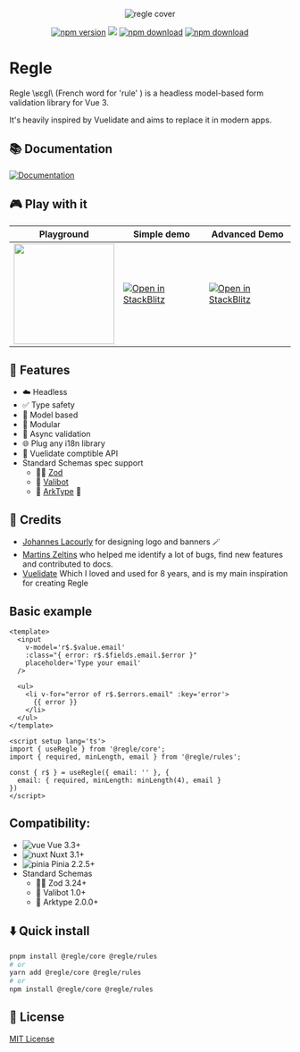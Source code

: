 [npm-version-src]: https://img.shields.io/npm/v/@regle/core.svg
[npm-version-href]: https://www.npmjs.com/package/@regle/core
[npm-downloads-src]: https://img.shields.io/npm/dm/@regle/core.svg
[npm-total-downloads-src]: https://img.shields.io/npm/dt/@regle/core.svg
[npm-downloads-href]: https://www.npmjs.com/package/@regle/core
<p align="center">
  <img src="https://raw.githubusercontent.com/victorgarciaesgi/regle/master/.github/images/regle-github-banner.png"
    alt="regle cover" />
</p>

<p align='center'>
    <a href="https://www.npmjs.com/package/@regle/core"><img alt="npm version" src="https://img.shields.io/npm/v/@regle/core.svg"/></a>
    <a href="https://codecov.io/github/victorgarciaesgi/regle"><img src="https://codecov.io/github/victorgarciaesgi/regle/graph/badge.svg?token=T5UV4714PB"/></a>
    <a href="https://www.npmjs.com/package/@regle/core"><img alt="npm download" src="https://img.shields.io/npm/dm/@regle/core.svg"/></a>
    <a href="https://www.npmjs.com/package/@regle/core"><img alt="npm download" src="https://img.shields.io/npm/dt/@regle/core.svg"/></a>
   
  </p>

# Regle


Regle \ʁɛɡl\ (French word for 'rule' ) is a headless model-based form validation library for Vue 3.

It's heavily inspired by Vuelidate and aims to replace it in modern apps.


## 📚 Documentation

[![Documentation](https://raw.githubusercontent.com/victorgarciaesgi/regle/refs/heads/main/.github/images/redirectDoc.svg)](https://reglejs.dev/)

## 🎮 Play with it


| Playground | Simple demo  | Advanced Demo |
| ------------- | ------------- | ------------- |
| <a target='_blank' href="https://play.reglejs.dev"><img width="180" src="https://raw.githubusercontent.com/victorgarciaesgi/regle/refs/heads/main/.github/images/regle-playground-button.svg" /></a> |  [![Open in StackBlitz](https://developer.stackblitz.com/img/open_in_stackblitz.svg)](https://stackblitz.com/~/github.com/victorgarciaesgi/regle-examples/tree/main/examples/simple-example?file=examples/simple-example/src/App.vue&configPath=examples/simple-example)  |  [![Open in StackBlitz](https://developer.stackblitz.com/img/open_in_stackblitz.svg)](https://stackblitz.com/~/github.com/victorgarciaesgi/regle-examples/tree/main/examples/advanced-example?file=examples/advanced-example/src/App.vue&configPath=examples/advanced-example)  |

## 🧰 Features

- ☁️ Headless
- ✅ Type safety
- 🧮 Model based
- 🧰 Modular
- 🔄 Async validation
- 🌐 Plug any i18n library
- 📗 Vuelidate comptible API
- Standard Schemas spec support
  - 🦸‍♂️ [Zod](https://zod.dev/)
  - 🤖 [Valibot](https://valibot.dev/)
  - 🚢 [ArkType](https://arktype.io)  🚧


## 🫶 Credits

- [Johannes Lacourly](https://www.behance.net/johanneslaf7dc) for designing logo and banners 🪄
- [Martins Zeltins](https://github.com/martinszeltins) who helped me identify a lot of bugs, find new features and contributed to docs.
- [Vuelidate](https://vuelidate-next.netlify.app) Which I loved and used for 8 years, and is my main inspiration for creating Regle


## Basic example

```vue
<template>
  <input 
    v-model='r$.$value.email' 
    :class="{ error: r$.$fields.email.$error }" 
    placeholder='Type your email'
  />

  <ul>
    <li v-for="error of r$.$errors.email" :key='error'>
      {{ error }}
    </li>
  </ul>
</template>

<script setup lang='ts'>
import { useRegle } from '@regle/core';
import { required, minLength, email } from '@regle/rules';

const { r$ } = useRegle({ email: '' }, {
  email: { required, minLength: minLength(4), email }
})
</script>
```


## Compatibility:


- <img src="https://raw.githubusercontent.com/victorgarciaesgi/regle/master/.github/images/icons/vue.svg" alt='vue'/> Vue 3.3+
- <img src="https://raw.githubusercontent.com/victorgarciaesgi/regle/master/.github/images/icons/nuxt.svg" alt='nuxt'/> Nuxt 3.1+
- <img src="https://raw.githubusercontent.com/victorgarciaesgi/regle/master/.github/images/icons/pinia.svg" alt='pinia'/> Pinia 2.2.5+
- Standard Schemas
  - 🦸‍♂️ Zod 3.24+
  - 🤖 Valibot 1.0+
  - 🚢 Arktype 2.0.0+


## ⬇️ Quick install

```bash
pnpm install @regle/core @regle/rules
# or
yarn add @regle/core @regle/rules
# or
npm install @regle/core @regle/rules
```



## 📑 License

[MIT License](./LICENSE)
